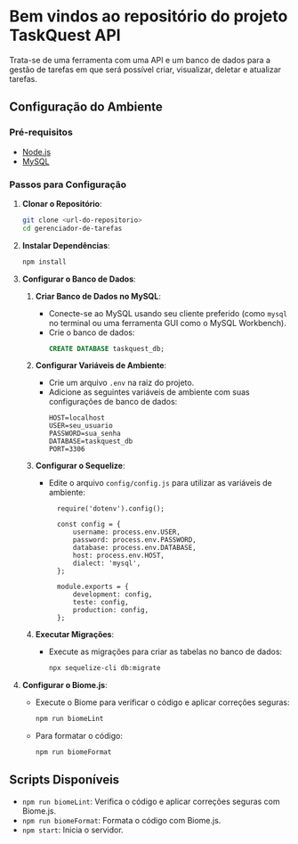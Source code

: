 # Bem vindos ao repositório do projeto TaskQuest API

Trata-se de uma ferramenta com uma API e um banco de dados para a gestão de tarefas em que será possível criar, visualizar, deletar e atualizar tarefas. 

## Configuração do Ambiente

### Pré-requisitos

- [Node.js](https://nodejs.org/)
- [MySQL](https://www.mysql.com/)

### Passos para Configuração

1. **Clonar o Repositório**:
    ```bash
    git clone <url-do-repositorio>
    cd gerenciador-de-tarefas
    ```

2. **Instalar Dependências**:
    ```bash
    npm install
    ```

3. **Configurar o Banco de Dados**:

    1. **Criar Banco de Dados no MySQL**:
        - Conecte-se ao MySQL usando seu cliente preferido (como `mysql` no terminal ou uma ferramenta GUI como o MySQL Workbench).
        - Crie o banco de dados:
          ```sql
          CREATE DATABASE taskquest_db;
          ```

    2. **Configurar Variáveis de Ambiente**:
        - Crie um arquivo `.env` na raiz do projeto.
        - Adicione as seguintes variáveis de ambiente com suas configurações de banco de dados:
          ```plaintext
          HOST=localhost
          USER=seu_usuario
          PASSWORD=sua_senha
          DATABASE=taskquest_db
          PORT=3306
          ```

    3. **Configurar o Sequelize**:
        - Edite o arquivo `config/config.js` para utilizar as variáveis de ambiente:
          ```
            require('dotenv').config();

            const config = {
                username: process.env.USER,
                password: process.env.PASSWORD,
                database: process.env.DATABASE,
                host: process.env.HOST,
                dialect: 'mysql',
            };

            module.exports = {
                development: config,
                teste: config,
                production: config,
            };
          ```

    4. **Executar Migrações**:
        - Execute as migrações para criar as tabelas no banco de dados:
          ```bash
          npx sequelize-cli db:migrate
          ```

4. **Configurar o Biome.js**:
    - Execute o Biome para verificar o código e aplicar correções seguras:
      ```bash
      npm run biomeLint
      ```

    - Para formatar o código:
      ```bash
      npm run biomeFormat
      ```

## Scripts Disponíveis

- `npm run biomeLint`: Verifica o código e aplicar correções seguras com Biome.js.
- `npm run biomeFormat`: Formata o código com Biome.js.
- `npm start`: Inicia o servidor.




